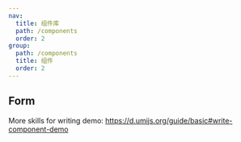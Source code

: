 ```yaml
---
nav:
  title: 组件库
  path: /components
  order: 2
group:
  path: /components
  title: 组件
  order: 2
---
```


## Form

<!-- 例子代码 -->

<code src="./example/form.jsx"></code>

<API src="./API/formAPI.tsx"></API>

<API src="./API/fieldAPI.tsx"></API>

More skills for writing demo: https://d.umijs.org/guide/basic#write-component-demo
